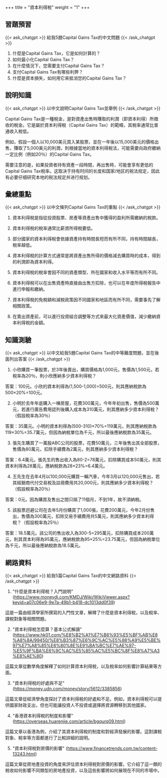 +++
title = "資本利得稅"
weight = "1"
+++
## 習題預習
{{< ask_chatgpt >}}
給我5題Capital Gains Tax的中文問題
{{< /ask_chatgpt >}}



1. 什麼是Capital Gains Tax，它是如何計算的？
2. 如何最小化Capital Gains Tax？
3. 在什麼情況下，您需要支付Capital Gains Tax？
4. 支付Capital Gains Tax有哪些利弊？
5. 什麼是資本損失，如何用它來抵消您的Capital Gains Tax？   

## 說明知識
{{< ask_chatgpt >}}
以中文說明Capital Gains Tax並舉例
{{< /ask_chatgpt >}}



Capital Gains Tax是一種稅金，是對資產出售時賺取的利潤（即資本利得）所徵收的稅金。它是屬於資本利得稅（Capital Gains Tax）的範疇，其稅率通常比普通收入稅低。

例如，假設一個人以10,000美元買入某股票，並在一年後以15,000美元的價格出售，賺取了5,000美元的利潤，則根據當地的資本利得稅法，可能需要向政府繳納一定比例（例如20％）的Capital Gains Tax。

需要注意的是，如果投資者持有資產一段時間，再出售時，可能會享有更低的Capital Gains Tax稅率。这取决于持有时间的长度和国家/地区的税法规定，因此有必要仔细研究本地的税法规定并进行规划。   

## 彙總重點
{{< ask_chatgpt >}}
以中文條列Capital Gains Tax的重點
{{< /ask_chatgpt >}}



1. 資本利得稅是指從投資股票、房產等資產出售中獲得的盈利所需繳納的稅款。

2. 資本利得稅的稅率通常比薪資所得稅要低。

3. 部分國家的資本利得稅會依據資產持有時間長短而有所不同，持有時間越長，稅率越低。

4. 資本利得稅的計算方式通常是將資產出售所得的價格減去購買時的成本，得到的利潤即為資本利得。

5. 資本利得稅的稅率會因不同的資產類型、所在國家和收入水平等而有所不同。

6. 資本利得稅可以在出售資產時直接由出售方扣除，也可以在年度所得稅報告中進行申報和繳納。

7. 資本利得稅的免稅額和減稅政策因不同國家和地區而有所不同，需要事先了解相關政策。

8. 在賣出資產前，可以進行投資組合調整等方式來最大化資產價值，減少繳納資本利得稅的金額。   

## 知識測驗
{{< ask_chatgpt >}}
以中文給我5題Capital Gains Tax的中等難度問題，並在後面列出答案
{{< /ask_chatgpt >}}



1. 小欣購買一筆股票，於3年後賣出，購買價格為1,000元，售價為1,500元，若稅率為20％，則小欣應納多少資本利得稅？

答案：100元。小欣的資本利得為(1,500-1,000)=500元，則其應納稅款為500×20%=100元。

2. 小明於去年年底購入一棟房屋，花費300萬元，今年年初出售，售價為500萬元，若進行廣告費用認列後購入成本為310萬元，則其應納多少資本利得稅？（假設稅率為30％）

答案：35萬元。小明的資本利得為(500-310)×70%=119萬元，則其應納稅款為119×30%=35.7萬元，但因為納稅單位為千元，所以最後應納稅款為35萬元。

3. 張先生購買了一萬股ABC公司的股票，花費50萬元，三年後售出其全部股票，售價為80萬元，扣除手續費為2萬元，則其應納多少資本利得稅？

答案：6.4萬元。張先生的售出收入為80-2=78萬元，扣除購買成本50萬元，則其資本利得為28萬元，應納稅款為28×23%=6.4萬元。

4. 王先生在去年4月以100,000元購買一輛汽車，今年3月以120,000元售出，若其經銷商代付交易稅及註冊費用共20,000元，則其應納多少資本利得稅？（假設稅率為20％）

答案：0元。因為購買及售出之間只隔了11個月，不到1年，故不須納稅。

5. 該股票迥避公司在去年5月份購買了1,000張，花費200萬元，今年2月份售出，售價為300萬元，扣除交易手續費用共5萬元，則其應納多少資本利得稅？（假設稅率為25％）

答案：18.5萬元。該公司的售出收入為300-5=295萬元，扣除購買成本200萬元，則其資本利得為95萬元，應納稅款為95×25%=23.75萬元，但因為納稅單位為千元，所以最後應納稅款為18.5萬元。   

## 網路資料
{{< ask_chatgpt >}}
給我5篇Capital Gains Tax的中文網路資料
{{< /ask_chatgpt >}}



1. "什麼是資本利得稅？入門說明" (https://www.moneydj.com/KMDJ/Wiki/WikiViewer.aspx?keyid=a07c06e9-9e7a-49b1-b418-dc1013dd0f39)

這是一篇由經濟學家所撰寫的入門性文章，解釋了什麼是資本利得稅，以及稅率、課稅對象等相關問題。

2. "資本利得稅怎麼算？基本公式解讀" (https://www.hk01.com/%E8%B2%A1%E7%B6%93%E5%BF%AB%E8%A8%8A/99450/%E8%B3%87%E6%9C%AC%E5%88%A9%E5%BE%97%E7%A8%85%E6%80%8E%E9%BA%BC%E7%AE%97-%E5%9F%BA%E6%9C%AC%E5%85%AC%E5%BC%8F%E8%A7%A3%E8%AE%80)

這篇文章從數學角度解釋了如何計算資本利得稅，以及稅率如何影響計算結果等方面。

3. "資本利得稅的好處與不足" (https://money.udn.com/money/story/5612/3385856)

這篇文章從經濟學角度探討了資本利得稅的好處和不足。例如，資本利得稅可以提供國家財政支出，但也可能讓投資人不投資或選擇將資源轉移到其他國家。

4. "香港資本利得稅的制度和影響" (https://overseas.huarenjie.com/article/bgqurq09.html)

這篇文章以香港為例，介紹了其資本利得稅的制度和對經濟發展的影響。這對課稅對象、稅率等方面都進行了比較詳細的說明。

5. "資本利得稅對房價的影響" (https://www.financetrends.com.tw/content-13243.html)

這篇文章從房地產投資的角度來評估資本利得稅對房價的影響。它介紹了這一類的稅收如何影響不同類型的房地產投資，以及這些影響將如何展現在不同的市場中。   

